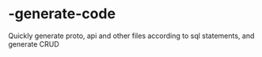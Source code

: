 # -generate-code
Quickly generate proto, api and other files according to sql statements, and generate CRUD
